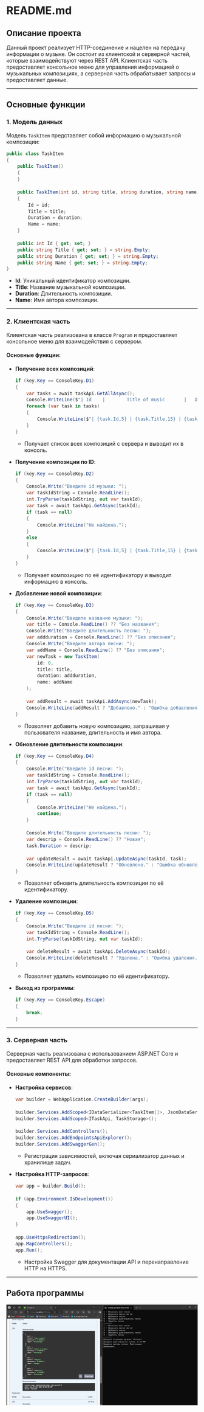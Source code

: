 # README.md

## Описание проекта

Данный проект реализует HTTP-соединение и нацелен на передачу информации о музыке. Он состоит из клиентской и серверной частей, которые взаимодействуют через REST API. Клиентская часть предоставляет консольное меню для управления информацией о музыкальных композициях, а серверная часть обрабатывает запросы и предоставляет данные.

---

## Основные функции

### 1. Модель данных

Модель `TaskItem` представляет собой информацию о музыкальной композиции:

```csharp
public class TaskItem
{
    public TaskItem()
    {
    }

    public TaskItem(int id, string title, string duration, string name)
    {
        Id = id;
        Title = title;
        Duration = duration;
        Name = name;
    }

    public int Id { get; set; }
    public string Title { get; set; } = string.Empty;
    public string Duration { get; set; } = string.Empty;
    public string Name { get; set; } = string.Empty;
}
```

- **Id**: Уникальный идентификатор композиции.
- **Title**: Название музыкальной композиции.
- **Duration**: Длительность композиции.
- **Name**: Имя автора композиции.

---

### 2. Клиентская часть

Клиентская часть реализована в классе `Program` и предоставляет консольное меню для взаимодействия с сервером.

#### Основные функции:

- **Получение всех композиций**:
  ```csharp
  if (key.Key == ConsoleKey.D1)
  {
      var tasks = await taskApi.GetAllAsync();
      Console.WriteLine($"| Id    |        Title of music       |   Description      |         Name             |");
      foreach (var task in tasks)
      {
          Console.WriteLine($"| {task.Id,5} | {task.Title,15} | {task.Duration,20} | {task.Name,10} |");
      }
  }
  ```
  - Получает список всех композиций с сервера и выводит их в консоль.

- **Получение композиции по ID**:
  ```csharp
  if (key.Key == ConsoleKey.D2)
  {
      Console.Write("Введите id музыки: ");
      var taskIdString = Console.ReadLine();
      int.TryParse(taskIdString, out var taskId);
      var task = await taskApi.GetAsync(taskId);
      if (task == null)
      {
          Console.WriteLine("Не найдена.");
      }
      else
      {
          Console.WriteLine($"| {task.Id,5} | {task.Title,15} | {task.Duration,20} | {task.Name,10} |");
      }
  }
  ```
  - Получает композицию по её идентификатору и выводит информацию в консоль.

- **Добавление новой композиции**:
  ```csharp
  if (key.Key == ConsoleKey.D3)
  {
      Console.Write("Введите название музыки: ");
      var title = Console.ReadLine() ?? "Без названия";
      Console.Write("Введите длительность песни: ");
      var addduration = Console.ReadLine() ?? "Без описания";
      Console.Write("Введите автора песни: ");
      var addName = Console.ReadLine() ?? "Без описания";
      var newTask = new TaskItem(
          id: 0,
          title: title,
          duration: addduration,
          name: addName
      );

      var addResult = await taskApi.AddAsync(newTask);
      Console.WriteLine(addResult ? "Добавлено." : "Ошибка добавления.");
  }
  ```
  - Позволяет добавить новую композицию, запрашивая у пользователя название, длительность и имя автора.

- **Обновление длительности композиции**:
  ```csharp
  if (key.Key == ConsoleKey.D4)
  {
      Console.Write("Введите id песни: ");
      var taskIdString = Console.ReadLine();
      int.TryParse(taskIdString, out var taskId);
      var task = await taskApi.GetAsync(taskId);
      if (task == null)
      {
          Console.WriteLine("Не найдена.");
          continue;
      }

      Console.Write("Введите длительность песни: ");
      var descrip = Console.ReadLine() ?? "Новая";
      task.Duration = descrip;

      var updateResult = await taskApi.UpdateAsync(taskId, task);
      Console.WriteLine(updateResult ? "Обновлено." : "Ошибка обновления.");
  }
  ```
  - Позволяет обновить длительность композиции по её идентификатору.

- **Удаление композиции**:
  ```csharp
  if (key.Key == ConsoleKey.D5)
  {
      Console.Write("Введите id песни: ");
      var taskIdString = Console.ReadLine();
      int.TryParse(taskIdString, out var taskId);

      var deleteResult = await taskApi.DeleteAsync(taskId);
      Console.WriteLine(deleteResult ? "Удалена." : "Ошибка удаления.");
  }
  ```
  - Позволяет удалить композицию по её идентификатору.

- **Выход из программы**:
  ```csharp
  if (key.Key == ConsoleKey.Escape)
  {
      break;
  }
  ```

---

### 3. Серверная часть

Серверная часть реализована с использованием ASP.NET Core и предоставляет REST API для обработки запросов.

#### Основные компоненты:

- **Настройка сервисов**:
  ```csharp
  var builder = WebApplication.CreateBuilder(args);

  builder.Services.AddScoped<IDataSerializer<TaskItem[]>, JsonDataSerializer<TaskItem[]>>();
  builder.Services.AddScoped<ITaskApi, TaskStorage>();

  builder.Services.AddControllers();
  builder.Services.AddEndpointsApiExplorer();
  builder.Services.AddSwaggerGen();
  ```
  - Регистрация зависимостей, включая сериализатор данных и хранилище задач.

- **Настройка HTTP-запросов**:
  ```csharp
  var app = builder.Build();

  if (app.Environment.IsDevelopment())
  {
      app.UseSwagger();
      app.UseSwaggerUI();
  }

  app.UseHttpsRedirection();
  app.MapControllers();
  app.Run();
  ```
  - Настройка Swagger для документации API и перенаправление HTTP на HTTPS.

---

## Работа программы
![](work.png)